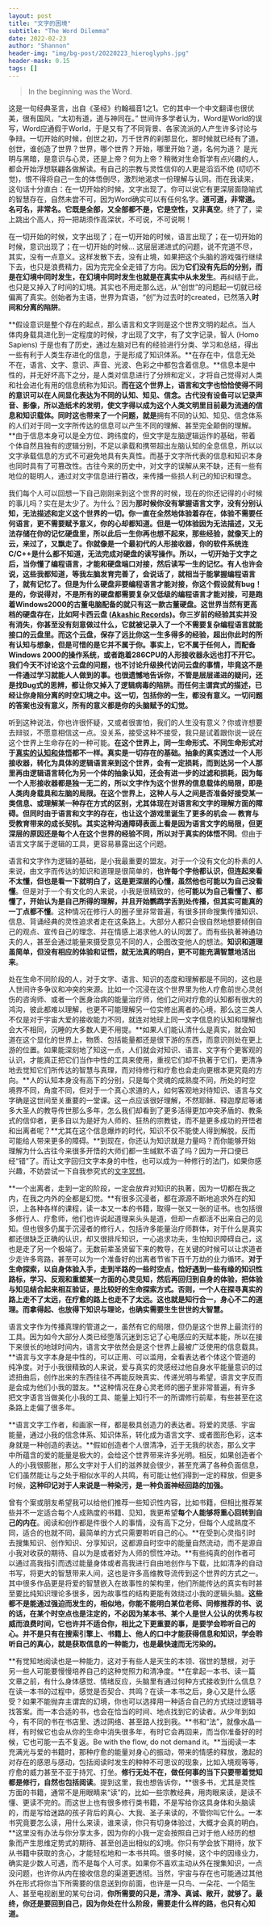 ```yaml
---
layout: post
title: "文字的困境"
subtitle: "The Word Dilemma"
date: 2022-02-23
author: "Shannon"
header-img: "img/bg-post/20220223_hieroglyphs.jpg"
header-mask: 0.15
tags: []
---
```


>In the beginning was the Word.

这是一句经典圣言，出自《圣经》约翰福音1之1。它的其中一个中文翻译也很优美，很有国风，“太初有道，道与神同在。” 世间许多学者认为，Word是World的误写，Word应通假于World，于是又有了不同背景、各家流派的人产生许多讨论与争辩。一切开始的时候，创世之初，万千世界的刹那显化，那时候就已经有了道。创世，谁创造了世界？世界，哪个世界？开始，哪里开始？道，名何为道？
是光明与黑暗，是意识与心灵，还是上帝？何为上帝？稍微对生命哲学有点兴趣的人，都会开始浮想联翩各做解读。有自己的宗教与灵性信仰的人更是滔滔不绝 (叨叨不觉)，恨不得将自己一生的体悟倒尽，激烈地渴求一份理解与认同。而在我读来，这句话十分直白：在一切开始的时候，文字出现了。你可以说它有更深层面隐喻式的智慧存在，自然未尝不可，因为Word确实可以有任何名字。**道可道，非常道。名可名，非常名。它既是全部，又全部都不是，它是空性，又非真空**。终了了，梁上跳出个高人，捋一把胡须作高深状，不可说，不可说啊！

在一切开始的时候，文字出现了；在一切开始的时候，语言出现了；在一切开始的时候，意识出现了；在一切开始的时候...
这层层递进式的问题，说不完道不尽，其实，没有一点意义。这样发散下去，没有止境，如果把这个头脑的游戏强行继续下去，也只是浪费精力，因为完完全全走错了方向。因为**它们没有先后的分别，而是在幻境中同时发生，在幻境中同时发生也就是在真实中从未发生**。再纠结于此，也只是又掉入了时间的幻境。其实也不用走那么远，从“创世”的问题起一切就已经偏离了真实。创始者为主语，世界为宾语，“创”为过去时的created，已然落入**时间和分离的陷阱**。

**假设意识是整个存在的起点，那么语言和文字则是这个世界文明的起点。当人体肉身载具进化到一定程度的时候，才出现了文字，有了文字记录，智人 (Homo Sapiens) 于是也有了历史，通过左脑对已有的经验进行分类、学习和总结，得出一些有利于人类生存进化的信息，于是形成了知识体系。**在存在中，信息无处不在，语言、文字、意识、声音、光波、色彩之中都包含着信息。**信息本是中性的，并无好坏高下之分，是人类对信息进行了分辨和定义，才将自己觉得对人类和社会进化有用的信息统称为知识。**而在这个世界上，语言和文字也恰恰使得不同的意识可以在人间显化表达为不同的认知、知见、信念。古代没有设备可以记录声音、影像，所以造纸术的发明，使文字得以成为这个人类文明里目前最为流通的信息和知识载体。同时这也带来了一个问题，就是**拥有不同的认知、知见、信念体系的人们对于同一文字所传达的信息可以产生不同的理解、甚至完全颠倒的理解。**由于信息本身可以是全方位、跨纬度的，但文字是左脑逻辑运作的基础，带着个体自然且独有的逻辑分别，不足以承载和携带超出左脑认知的全息信息，所以以文字承载信息的方式不可避免地具有失真性。而基于文字所代表的信息和知识本身也同时具有了可篡改性。古往今来的历史中，对文字的误解从来不缺，还有一些有地位的聪明人，通过对文字信息进行篡改，来传播一些损人利己的知识和理念。


我们每个人可以回想一下自己刚刚来到这个世界的时候，现在的你还记得的小时候的事儿吗？实在是太少了。为什么？因为**那时候你没有掌握语言文字，没有分别认知，无法描述和定义这个世界的一切。你一直在全然地体验着存在，体验不需要任何语言，更不需要赋予意义，你的心却都知道。**但是一切体验因为无法描述，又无法存储在你的记忆硬盘里，所以此后一生你再也想不起来，那些经验，就像天上的云，来过了，又飘走了。你就像是一个最初代的人形接收器，你的软件系统连C/C++是什么都不知道，无法完成对硬盘的读写操作。所以，**一切开始于文字之后**，当你懂了编程语言，才能和硬盘端口对接，然后读写一生的记忆。有人也许会说，这些我都知道，等我左脑发育完善了，会说话了，就相当于能掌握编程语言了，就有记忆了。但是为什么硬盘非要编程语言才能对接，你这个假设就有bug！是的，你说得对，不是所有的硬盘都需要复杂又低级的编程语言才能对接，可是跑着Windows2000的古董电脑配备的就只有这一款古董硬盘。这世界当然有更高档的硬盘存在，比如阿卡西云盘 ([Akashic Records](https://en.wikipedia.org/wiki/Akashic_records))。你三岁前的经验其实并没有消失，你甚至没有刻意做过什么，它就被记录入了一个不需要复杂编程语言就能接口的云盘里。而这个云盘，保存了远比你这一生多得多的经验，超出你此时的所有认知与想象，但是可惜的是它并不属于你。事实上，它不属于任何人，而配备Windows 2000的操作系统，或者跑着286CPU的人形接收器永远也打不开它。我们今天不讨论这个云盘的问题，也不讨论升级换代访问云盘的事情，毕竟这不是一件通过学习就能人人做到的事。也很遗憾地告诉你，不管是层层递进的疑问，还是找Bug式的思辨，都让你又掉入了逻辑病毒的陷阱。而**任何主谓宾式的描述，已经让你身陷分离的时空幻境之中。这一切，包括你的一生，都没有意义。一切问题的答案也没有意义，所有的意义都是你的头脑赋予的幻觉。**

听到这种说法，你也许很怀疑，又或者很害怕，我们的人生没有意义？你或许想要去辩驳，不愿意相信这一点。没关系，接受这种不接受，我只是试着跟你说一说在这个世界上生命存在的一种可能。**在这个世界上，同一生命形式、不同生命形式对于[真实的认知和体悟](https://psychicdev.org/2022/02/11/what-is-truth/)都不一样。真实是一切存在的基础。抽象的真实透过一个人形接收器，转化为具体的逻辑语言来到这个世界，会有一定损耗，而到达另一个人那里再由逻辑语言转化为另一个体的抽象认知，还会有进一步的过滤和损耗，因为每一个人形接收器都是独一无二的，所以文字作为这个世界的信息载体的局限，即是人类肉身载具和左脑的局限。**在这个世界上，这种人与人之间是否准备好接受某一类信息、或理解某一种存在方式的区别，尤其体现在对语言和文字的理解方面的障碍。但同时由于语言和文字的存在，也让这个游戏里诞生了更多的机会 — 教育与受教育带来的成长契机。其实这种沟通障碍表面上看是因为语言文字的局限，但更深层的原因还是**每个人在这个世界的经验不同，所以对于真实的体悟不同**。但由于语言文字属于逻辑的工具，更容易暴露出这个问题。

语言和文字作为逻辑的基础，是小我最重要的盟友。对于一个没有文化的朴素的人来说，由文字而传达的知识和道理是很简单的，**也许每个字他都认识，但连起来看不太懂，但也是看一下就明白了，这是更深层的心懂，虽然他也可能以为自己没看懂**。但是对于一个有文化的人来说，小我是很精致的，他**可能以为自己看懂了、都懂了，开始认为是自己所得的理解，并且开始鹦鹉学舌到处传播，但其实可能真的一丁点都不懂**。这种情况在修行人的圈子里非常普遍，有很多拼命搜集传播知识、信息、背诵经典的灵性追求者走在这条路上。大部分人都只会很自然地想要倾倒自己的观点、宣传自己的理念、并在情感上渴求他人的认同罢了。而有些执著神通功夫的人，甚至会通过能量来摄受意见不同的人，企图改变他人的想法。**知识和道理虽简单，但没有相应的体验和证悟，就无法真的明白，更不可能充满智慧地活出来**。

处在生命不同阶段的人，对于文字、语言、知识的态度和理解都是不同的，这也是人世间许多争议和冲突的来源。比如一个沉浸在这个世界里为他人疗愈前世心灵创伤的咨询师、或者一个医身治病的能量治疗师，他们之间对疗愈的认知都有很大的鸿沟，彼此都难以理解，也更不可能理解另一位实修出离者的心境，那么这三类人不仅是对于宇宙大爱的接收能力不同，就连对地球上同一文字信息的认知和理解也会大不相同，沉睡的大多数人更不用提。**如果人们能认清什么是真实，就会知道在这个显化的世界上，物质、包括能量都还是很下游的东西，而意识则处在更上游的位置。如果能深刻地了知这一点，人们就会对知识、语言、文字有个更客观的认识，才能真正把它们当作中性的工具来使用，重视它们却不执著于它们，更清净地去觉知它们所传达的智慧与真理，而对待修行和疗愈也会走向更根本更究竟的方向。**人的认知本身没有高下的分别，只是每个灵魂的成熟度不同，所处的时空境界不同，角度不同，但对于一个真心求道的人，如何客观地对待知识、语言与文字确是这世间至关重要的一堂课。这一点应该很好理解，不然耶稣、释迦摩尼等诸多大圣人的教导传世那么多年，怎么我们却看到了更多活得更加冲突矛盾的、教条式的信仰者，更多自以为是好为人师的、狂热的宗教徒，而不是更多成功的开悟者和出离者呢？**尤其在这个信息爆炸的时代，知识不仅不能使人得到解脱，反而可能给人带来更多的障碍。**到现在，你还认为知识就是力量吗？而你能够开始理解为什么古往今来很多开悟的大师们都一生缄默不语了吗？因为一开口便已经“错”了。而让文字回归文字本身的中性，也可以成为一种修行的法门，如果你感兴趣，不妨尝试一下自我参究式的[文字冥想](https://psychicdev.org/psychic/)。


**一个出离者，走到一定的阶段，一定会放弃对知识的执著，因为一切都在我之内，在我之内外的全都是幻觉。**有很多沉浸者，都在源源不断地追求外在的知识，上各种各样的课程，读一本又一本的书籍，取得一张又一张的证书。也包括很多修行人、疗愈师，他们也许说起道理来头头是道，但却一点都活不出来自己的见知。但也很多仍属于沉浸者的修行人，包括许多能量治疗师群体，对于什么是真实都还很缺乏正确的认识，却又很排斥知识，一心追求功夫，生怕知识障碍自己，这也是走了另一个极端了。无数前辈圣贤留下来的教导，在关键的时候可以让求道者少走许多弯路，甚至可以为一个准备好的出离者节省下百千万劫的业力循环。**对于生命探索，以自身体验入手，走到半路的一些时空点，恰好遇到一些有缘的知识性路标，学习、反观和重塑某一方面的心灵见知，然后再回归到自身的体验，把体验与知见结合起来相互验证，是比较好的生命探索方式。否则，一个人在探寻真实的路上走不了太远，在疗愈的路上也走不了太远。这也就是知行合一，身心不二的道理。而拿得起、也放得下知识与理论，也确实需要生生世世的大智慧。**

语言文字作为传播真理的管道之一，虽然有它的局限，但仍是这个世界上最流行的工具。因为如今大部分人类已经堕落沉迷到忘记了心电感应的天赋本能，所以在接下来很长的地球时间内，语言文字依然会是这个世界上最被广泛使用的信息载具。**语言与文字本身是中性的，可以正用、可以滥用，全看表达者个体这个管道的纯净度。对于小我很精致的人来说，爱与真实的灵感经过他自身水平能量意识的过滤扭曲后，创作出来的东西往往不再能反映真实、传递光明与希望，语言文字反而是会成为他们小我的盟友。**这种情况在身心灵老师的圈子里非常普遍，有许多把文字语言当做美化小我的工具、能量上知行不一的所谓修行前辈，有些甚至在这条路上走偏了很多年。

**语言文字工作者，和画家一样，都是极具创造力的表达者。将爱的灵感、宇宙能量，通过小我的信念体系、知识体系，转化成为语言文字、或者图形色彩，这本身就是一种创造的表达。**假如创造者个人很清净，近于无我的状态，那么文字中所蕴含的爱的能量是极大的，会给这个世界带来许多光明。相反，如果创造者个人的小我很膨胀，那么文字对于人们的滋养就会很少，甚至充满了各种负面信息，它们虽然能让与之处于相似水平的人共鸣，有可能让他们得到一定的释放，但更多时候，**这种印记对于人来说是一种染污，是一种负面神经回路的加强。**

曾有个案或朋友希望我可以给他们推荐一些知识性内容，比如书籍，但相比推荐某些并不一定适合每个人成熟度的书籍、见知，我更希望**每个人能够将重心回转到自己的内在**。阅读和创作都是件很个人的事情，没有高下之分，但每个人成熟度不同，适合的也就不同，最简单的方式只需要聆听自己的心。**在受到心灵指引时去搜集知识、创作知识、分享知识，这都源自时空中的能量自然流动，而不是源自小我对收获的期待、自以为是或者好为人师的惯性冲动。**有些纯真的创作者可以通过高我指引而透过能量身体或者高我进行自由地创作与下载，比如清净的自动书写，将更大的智慧带来人间，这也是许多高维教导流传到这个世界的方式之一。其中很多作品更是将爱的智慧嵌入在故事性的架构里，他们所能传达的真实有时甚至要比纯知识理论多很多，因为故事性的结构更能有效绕过小我的逻辑头脑。**这些都不是能通过强迫而发生的，相似地，你能不能明白某位老师、同修推荐的书、说的话，在某个时空点也是注定的，不必因为某本书、某个人是世人公认的优秀与权威而浪费时间，它也许并不适合你，相比之下更重要的事，是要学会聆听自己的心。并不是只有在搜索引擎上、书籍上、他人的口中才能获得信息和知识，学会聆听自己的真心，就是获取信息的一种能力，也是最快速而无污染的。**

**有觉知地阅读也是一种能力，这对于有些人是天生的本领、宿世的慧根，对于另一些人可能要慢慢培养自己的这种觉照力和清净度。**在拿起一本书、读一篇文章之前，有什么身体感觉、情绪反应，头脑里有通过何种方式接收到什么信息？在读一本书的过程中，感觉是否契合、共鸣？在读一本书之后，身心又是什么感受？如果不能抛弃主谓宾的幻境，你也可以选择用一种适合自己的方式绕过逻辑寻找答案。而一本合适的书，也会在恰当的时间、地点找到它的读者。从少年到如今，有不同的书在书店里、透过网络、甚至路人找到我。**书和“法”，就像水晶一样，有时候它也会从你的生命中消失很多年，有时它会再回来，而当你准备好的时候，它也可能一去不复返。Be with the flow, do not demand it。**当阅读一本充满光与爱的书籍时，那种疗愈的能量对身心的振动，带来的情感的释放，激起的对存在的感恩与感动，包括阅读时发生的种种不可思议的现象，比如入境观等等，疗愈的威力甚至不亚于持咒、打坐。**修行无处不在，做任何事的当下只要带着觉知都是修行，自然也包括阅读**。提到这里，我也想告诉你，**很多书，尤其是灵性方面的书籍，通常不是用眼睛来“读”的，比如一些宗教经典，用肉眼来读，是读不懂、更读不完的。而这世上也有很多修行类书籍，不是写给你这具身体和头脑读的，而是写给迷路的孩子背后的真心、大我、圣子来读的，不管你叫它什么。一本书究竟要怎么读，用什么来读，谁来读，你只有切身体验过，大概才会真的明白。**这里没有办法与你分享太多，因为你的小我一定会按照自己对于他人经历的想象而产生思维定势式的期待、甚至创造出相似的幻境。你只有学会放下期待，放下从书籍中获取的贪心，才能轻松地和一本书共鸣。很多时候，这个中的因缘业力，确实是少数人可遇，而不是每个人可求。如果你不喜欢主动从外在搜集知识，一点没问题，也许你从内在接收信息的渠道更透彻。当然，宇宙与存在也可能通过其他外在形式将你当下所需要的信息送到你前面，也许是一只鸟、一朵花、一个陌生人、甚至电视剧里的某句台词，**你所需要的只是，清净、真诚、敞开，就够了。最终，你还是要回到自己，因为你处在什么阶段，需要走什么样的路，也只有心知道。**
